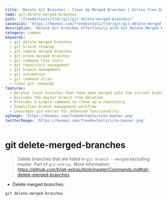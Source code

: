```yaml
---
title: 'Delete Git Branches - Clean Up Merged Branches | Online Free DevTools by Hexmos'
name: git-delete-merged-branches
path: '/freedevtools/tldr/git/git-delete-merged-branches/'
canonical: 'https://hexmos.com/freedevtools/tldr/git/git-delete-merged-branches/'
description: 'Delete Git branches effortlessly with Git Delete Merged Branches. Quickly remove merged branches, excluding master, to streamline your repository. Free online tool, no registration required.'
category: common
keywords:
  - git delete merged branches
  - git branch cleanup
  - git remove merged branches
  - git prune merged branches
  - git command line tools
  - git repository management
  - git branch management
  - git automation
  - git command alias
  - linux git commands
features:
  - Deletes local branches that have been merged into the current branch
  - Excludes the master branch from deletion
  - Provides a simple command to clean up a repository
  - Simplifies branch management workflow
  - Leverages git-extras for enhanced functionality
ogImage: 'https://hexmos.com/freedevtools/site-banner.png'
twitterImage: 'https://hexmos.com/freedevtools/site-banner.png'
---
```


# git delete-merged-branches

> Delete branches that are listed in `git branch --merged` excluding master.
> Part of `git-extras`.
> More information: <https://github.com/tj/git-extras/blob/master/Commands.md#git-delete-merged-branches>.

- Delete merged branches:

`git delete-merged-branches`
